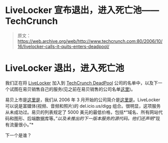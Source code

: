 # LiveLocker 宣布退出，进入死亡池——TechCrunch

> 原文：<https://web.archive.org/web/http://www.techcrunch.com:80/2006/10/16/livelocker-calls-it-quits-enters-deadpool/>

# LiveLocker 退出，进入死亡池

我们正在将 [LiveLocker](https://web.archive.org/web/20220119085806/http://www.livelocker.com/) 加入到 [TechCrunch DeadPool](https://web.archive.org/web/20220119085806/http://www.beta.techcrunch.com/tag/deadpool) 公司的名单中，以及下一个试图在易贝销售自己的服务(见之前在易贝销售的公司名单[这里](https://web.archive.org/web/20220119085806/http://www.beta.techcrunch.com/2006/09/21/exclusive-zookoda-auction/))。

易贝上市是[这里是](https://web.archive.org/web/20220119085806/http://cgi.ebay.com/ws/eBayISAPI.dll?ViewItem&ih=016&item=260042030203&rd=1&sspagename=STRK%3AMESE%3AIT&rd=1)，我们从 2006 年 3 月开始的公司简介是[这里是](https://web.archive.org/web/20220119085806/http://www.beta.techcrunch.com/2006/03/11/livelocker-social-bookmarks-and-ratings-for-rich-media/)。LiveLocker 可以说是富媒体(视频、音频和照片)的 del.icio.us/digg 组合。很明显，这项服务从未成功过。易贝的列表规定了 5000 美元的最低价格，包括*“域名、所有网站代码和图形、后端数据库等。”*以及未推出的下一版本服务的源代码。他们还声明*“现有流量很小。”*

下一个是谁？